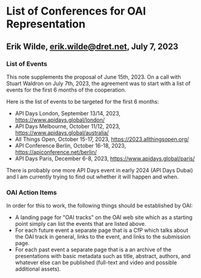 # List of Conferences for OAI Representation

## Erik Wilde, erik.wilde@dret.net, July 7, 2023

### List of Events

This note supplements the proposal of June 15th, 2023. On a call with Stuart Waldron on July 7th, 2023, the agreement was to start with a list of events for the first 6 months of the cooperation.

Here is the list of events to be targeted for the first 6 months:

- API Days London, September 13/14, 2023, https://www.apidays.global/london/
- API Days Melbourne, October 11/12, 2023, https://www.apidays.global/australia/
- All Things Open, October 15-17, 2023, https://2023.allthingsopen.org/
- API Conference Berlin, October 16-18, 2023, https://apiconference.net/berlin/
- API Days Paris, December 6-8, 2023, https://www.apidays.global/paris/

There is probably one more API Days event in early 2024 (API Days Dubai) and I am currently trying to find out whether it will happen and when.


### OAI Action Items

In order for this to work, the following things should be established by OAI:

- A landing page for "OAI tracks" on the OAI web site which as a starting point simply can list the events that are listed above.
- For each future event a separate page that is a CfP which talks about the OAI track in general, links to the event, and links to the submission page.
- For each past event a separate page that is a an archive of the presentations with basic metadata such as title, abstract, authors, and whatever else can be published (full-text and video and possible additional assets).

